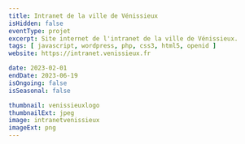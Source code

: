 ```yaml
---
title: Intranet de la ville de Vénissieux
isHidden: false
eventType: projet
excerpt: Site internet de l'intranet de la ville de Vénissieux.
tags: [ javascript, wordpress, php, css3, html5, openid ]
website: https://intranet.venissieux.fr

date: 2023-02-01
endDate: 2023-06-19
isOngoing: false
isSeasonal: false

thumbnail: venissieuxlogo
thumbnailExt: jpeg
image: intranetvenissieux
imageExt: png
---
```

